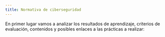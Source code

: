 ```yaml
---
title: Normativa de ciberseguridad
---
```

En primer lugar vamos a analizar los resultados de aprendizaje, criterios de evaluación, contenidos y posibles enlaces a las prácticas a realizar: